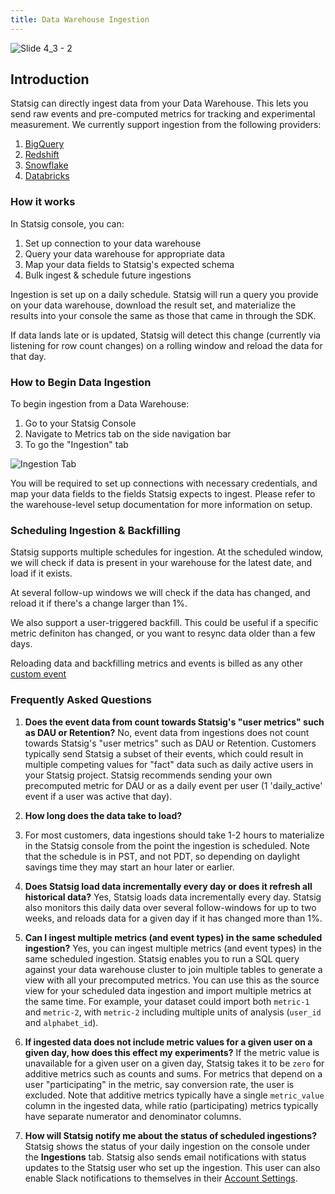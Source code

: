 ```yaml
---
title: Data Warehouse Ingestion
---
```


![Slide 4_3 - 2](https://user-images.githubusercontent.com/108023879/187794828-333622ec-6db2-4936-987d-efbef4ba9a47.png)

## Introduction

Statsig can directly ingest data from your Data Warehouse. This lets you send raw events and pre-computed metrics for tracking and experimental measurement.
We currently support ingestion from the following providers:

1. [BigQuery](bigquery.mdx)
2. [Redshift](redshift.mdx)
3. [Snowflake](snowflake.mdx)
4. [Databricks](databricks.mdx)

### How it works

In Statsig console, you can:

1. Set up connection to your data warehouse
2. Query your data warehouse for appropriate data
3. Map your data fields to Statsig's expected schema
4. Bulk ingest & schedule future ingestions

Ingestion is set up on a daily schedule. Statsig will run a query you provide on your data warehouse, download the result set, and materialize the results into your console the same as those that came in through the SDK.

If data lands late or is updated, Statsig will detect this change (currently via listening for row count changes) on a rolling window and reload the data for that day.

### How to Begin Data Ingestion

To begin ingestion from a Data Warehouse:

1. Go to your Statsig Console
2. Navigate to Metrics tab on the side navigation bar
3. To go the "Ingestion" tab

![Ingestion Tab](https://user-images.githubusercontent.com/108023879/187800555-47885bbd-8317-40d9-b8d7-ad5236e3c73f.png)

You will be required to set up connections with necessary credentials, and map your data fields to the fields Statsig expects to ingest. Please refer to the warehouse-level setup documentation for more information on setup.

### Scheduling Ingestion & Backfilling

Statsig supports multiple schedules for ingestion. At the scheduled window, we will check if data is present in your warehouse for the latest date, and load if it exists. 

At several follow-up windows we will check if the data has changed, and reload it if there's a change larger than 1%. 

We also support a user-triggered backfill. This could be useful if a specific metric definiton has changed, or you want to resync data older than a few days. 

Reloading data and backfilling metrics and events is billed as any other [custom event](metrics/raw-events#billing)

### Frequently Asked Questions
1. **Does the event data from count towards Statsig's "user metrics" such as DAU or Retention?**
No, event data from ingestions does not count towards Statsig's "user metrics" such as DAU or Retention. Customers typically send Statsig a subset of their events, which could result in multiple competing values for "fact" data such as daily active users in your Statsig project. Statsig recommends      sending your own precomputed metric for DAU or as a daily event per user (1 'daily_active' event if a user was active that day).

2. **How long does the data take to load?** 
3. For most customers, data ingestions should take 1-2 hours to materialize in the Statsig console from the point the ingestion is scheduled. Note that the schedule is in PST, and not PDT, so depending on daylight savings time they may start an hour later or earlier.

3. **Does Statsig load data incrementally every day or does it refresh all historical data?**
Yes, Statsig loads data incrementally every day. Statsig also monitors this daily data over several follow-windows for up to two weeks, and reloads data for a given day if it has changed more than 1%.

4. **Can I ingest multiple metrics (and event types) in the same scheduled ingestion?**
Yes, you can ingest multiple metrics (and event types) in the same scheduled ingestion. Statsig enables you to run a SQL query against your data warehouse cluster to join multiple tables to generate a view with all your precomputed metrics. You can use this as the source view for your scheduled data ingestion and import multiple metrics at the same time. For example, your dataset could import both `metric-1` and `metric-2`, with `metric-2` including multiple units of analysis (`user_id` and `alphabet_id`).

5. **If ingested data does not include metric values for a given user on a given day, how does this effect my experiments?**
If the metric value is unavailable for a given user on a given day, Statsig takes it to be `zero` for additive metrics such as counts and sums. For metrics that depend on a user "participating" in the metric, say conversion rate, the user is excluded. Note that additive metrics typically have a single `metric_value` column in the ingested data, while ratio (participating) metrics typically have separate numerator and denominator columns. 

6. **How will Statsig notify me about the status of scheduled ingestions?**
Statsig shows the status of your daily ingestion on the console under the **Ingestions** tab. Statsig also sends email notifications with status updates to the Statsig user who set up the ingestion. This user can also enable Slack notifications to themselves in their [Account Settings](https://console.statsig.com/account_notifications).   




